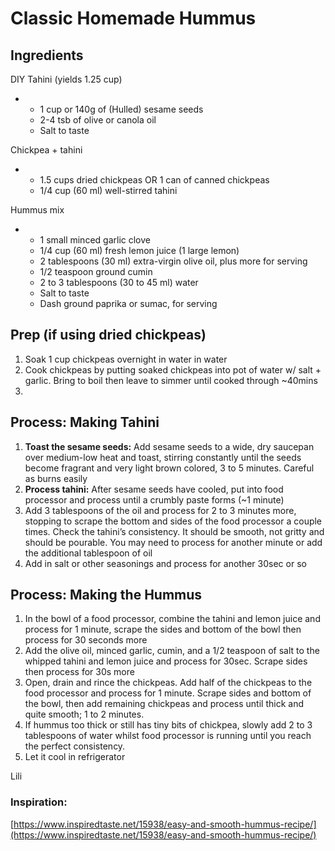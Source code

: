 # Classic Homemade Hummus

## Ingredients

DIY Tahini \(yields 1.25 cup\)

* * 1 cup or 140g of \(Hulled\) sesame seeds
  * 2-4 tsb of olive or canola oil
  * Salt to taste

Chickpea + tahini

* * 1.5 cups dried chickpeas OR 1 can of canned chickpeas
  * 1/4 cup \(60 ml\) well-stirred tahini

Hummus mix

* * 1 small minced garlic clove
  * 1/4 cup \(60 ml\) fresh lemon juice \(1 large lemon\)
  * 2 tablespoons \(30 ml\) extra-virgin olive oil, plus more for serving
  * 1/2 teaspoon ground cumin
  * 2 to 3 tablespoons \(30 to 45 ml\) water
  * Salt to taste
  * Dash ground paprika or sumac, for serving

## Prep \(if using dried chickpeas\)

1. Soak 1 cup chickpeas overnight in water in water
2. Cook chickpeas by putting soaked chickpeas into pot of water w/ salt + garlic. Bring to boil then leave to simmer until cooked through ~40mins
3. 
## Process: Making Tahini

1. **Toast the sesame seeds:** Add sesame seeds to a wide, dry saucepan over medium-low heat and toast, stirring constantly until the seeds become fragrant and very light brown colored, 3 to 5 minutes. Careful as burns easily
2. **Process tahini:** After sesame seeds have cooled, put into food processor and process until a crumbly paste forms \(~1 minute\)
3. Add 3 tablespoons of the oil and process for 2 to 3 minutes more, stopping to scrape the bottom and sides of the food processor a couple times. Check the tahini’s consistency. It should be smooth, not gritty and should be pourable. You may need to process for another minute or add the additional tablespoon of oil
4. Add in salt or other seasonings and process for another 30sec or so

## Process: Making the Hummus

1. In the bowl of a food processor, combine the tahini and lemon juice and process for 1 minute, scrape the sides and bottom of the bowl then process for 30 seconds more
2. Add the olive oil, minced garlic, cumin, and a 1/2 teaspoon of salt to the whipped tahini and lemon juice and process for 30sec. Scrape sides then process for 30s more
3. Open, drain and rince the chickpeas. Add half of the chickpeas to the food processor and process for 1 minute. Scrape sides and bottom of the bowl, then add remaining chickpeas and process until thick and quite smooth; 1 to 2 minutes.
4. If hummus too thick or still has tiny bits of chickpea, slowly add 2 to 3 tablespoons of water whilst food processor is running until you reach the perfect consistency.
5. Let it cool in refrigerator 

Lili

### Inspiration:

[https://www.inspiredtaste.net/15938/easy-and-smooth-hummus-recipe/](https://www.inspiredtaste.net/15938/easy-and-smooth-hummus-recipe/)

